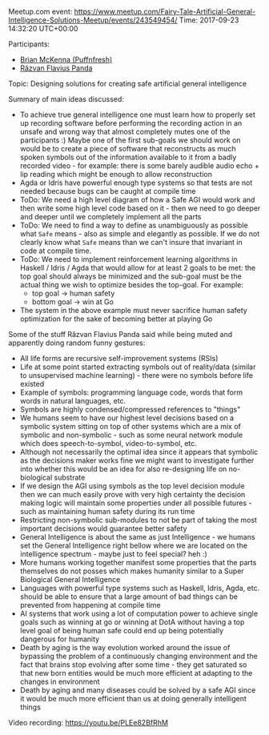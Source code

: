 Meetup.com event: https://www.meetup.com/Fairy-Tale-Artificial-General-Intelligence-Solutions-Meetup/events/243549454/
Time: 2017-09-23 14:32:20 UTC+00:00

Participants:
* [Brian McKenna (Puffnfresh)](https://www.linkedin.com/in/puffnfresh/)
* [Răzvan Flavius Panda](https://www.linkedin.com/in/razvan-flavius-panda/)

Topic: Designing solutions for creating safe artificial general intelligence

Summary of main ideas discussed:
* To achieve true general intelligence one must learn how to properly set up recording software before performing the recording action in an unsafe and wrong way that almost completely mutes one of the participants :) Maybe one of the first sub-goals we should work on would be to create a piece of software that reconstructs as much spoken symbols out of the information available to it from a badly recorded video - for example: there is some barely audible audio echo + lip reading which might be enough to allow reconstruction
* Agda or Idris have powerful enough type systems so that tests are not needed because bugs can be caught at compile time
* ToDo: We need a high level diagram of how a Safe AGI would work and then write some high level code based on it - then we need to go deeper and deeper until we completely implement all the parts
* ToDo: We need to find a way to define as unambiguously as possible what `Safe` means - also as simple and elegantly as possible. If we do not clearly know what `Safe` means than we can't insure that invariant in code at compile time.
* ToDo: We need to implement reinforcement learning algorithms in Haskell / Idris / Agda that would allow for at least 2 goals to be met: the top goal should always be minimized and the sub-goal must be the actual thing we wish to optimize besides the top-goal. For example:
    - top goal -> human safety
    - bottom goal -> win at Go
* The system in the above example must never sacrifice human safety optimization for the sake of becoming better at playing Go

Some of the stuff Răzvan Flavius Panda said while being muted and apparently doing random funny gestures:
* All life forms are recursive self-improvement systems (RSIs)
* Life at some point started extracting symbols out of reality/data (similar to unsupervised machine learning) - there were no symbols before life existed
* Example of symbols: programming language code, words that form words in natural languages, etc.
* Symbols are highly condensed/compressed references to "things"
* We humans seem to have our highest level decisions based on a symbolic system sitting on top of other systems which are a mix of symbolic and non-symbolic - such as some neural network module which does speech-to-symbol, video-to-symbol, etc.
* Although not necessarily the optimal idea since it appears that symbolic as the decisions maker works fine we might want to investigate further into whether this would be an idea for also re-designing life on no-biological substrate
* If we design the AGI using symbols as the top level decision module then we can much easily prove with very high certainty the decision making logic will maintain some properties under all possible futures - such as maintaining human safety during its run time
* Restricting non-symbolic sub-modules to not be part of taking the most important decisions would guarantee better safety
* General Intelligence is about the same as just Intelligence - we humans set the General Intelligence right bellow where we are located on the intelligence spectrum - maybe just to feel special? heh :)
* More humans working together manifest some properties that the parts themselves do not posses which makes humanity similar to a Super Biological General Intelligence
* Languages with powerful type systems such as Haskell, Idris, Agda, etc. should be able to ensure that a large amount of bad things can be prevented from happening at compile time
* AI systems that work using a lot of computation power to achieve single goals such as winning at go or winning at DotA without having a top level goal of being human safe could end up being potentially dangerous for humanity
* Death by aging is the way evolution worked around the issue of bypassing the problem of a continuously changing environment and the fact that brains stop evolving after some time - they get saturated so that new born entities would be much more efficient at adapting to the changes in environment
* Death by aging and many diseases could be solved by a safe AGI since it would be much more efficient than us at doing generally intelligent things

Video recording: https://youtu.be/PLEe82BfRhM